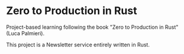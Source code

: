 # Zero to Production in Rust

Project-based learning following the book "Zero to Production in Rust" (Luca Palmieri).

This project is a Newsletter service entirely written in Rust.
